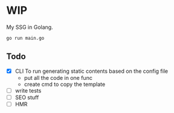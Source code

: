 # WIP

My SSG in Golang.

```
go run main.go
```


## Todo

- [x] CLI To run generating static contents based on the config file
  - put all the code in one func
  - create cmd to copy the template
- [ ] write tests
- [ ] SEO stuff
- [ ] HMR
